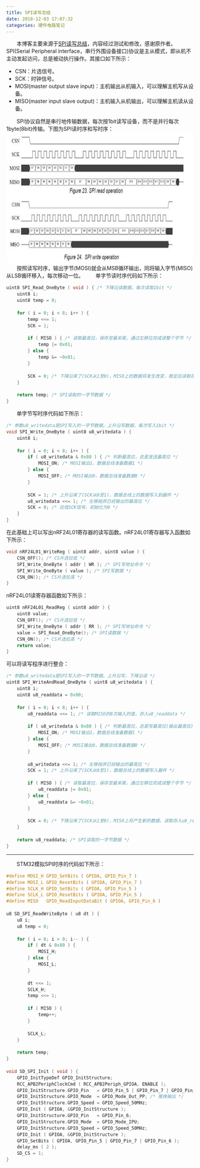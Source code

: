 ```yaml
---
title: SPI读写总结
date: 2018-12-03 17:07:32
categories: 硬件电路笔记
---
```

&emsp;&emsp;本博客主要来源于[SPI读写总结](https://blog.csdn.net/dzlyxzy/article/details/70140306)，内容经过测试和修改，感谢原作者。
&emsp;&emsp;SPI(Serial Peripheral interface，串行外围设备接口)协议是主从模式，即从机不主动发起访问，总是被动执行操作。其接口如下所示：

- CSN：片选信号。
- SCK：时钟信号。
- MOSI(master output slave input)：主机输出从机输入，可以理解主机写从设备。
- MISO(master input slave output)：主机输入从机输出，可以理解主机读从设备。

&emsp;&emsp;SPI协议自然是串行地传输数据，每次按1bit读写设备，而不是并行每次1byte(8bit)传输。下图为SPI读时序和写时序：
<img src="./SPI读写总结/1.jpg" height="350" width="700">
&emsp;&emsp;按照读写时序，输出字节(MOSI)就会从MSB循环输出，同将输入字节(MISO)从LSB循环移入，每次移动一位。
&emsp;&emsp;单字节读时序代码如下所示：

``` c
uint8 SPI_Read_OneByte ( void ) { /* 下降沿读数据，每次读取1bit */
    uint8 i;
    uint8 temp = 0;

    for ( i = 0; i < 8; i++ ) {
        temp <<= 1;
        SCK = 1;

        if ( MISO ) { /* 读取最高位，保存至最末尾，通过左移位完成读整个字节 */
            temp |= 0x01;
        } else {
            temp &= ~0x01;
        }

        SCK = 0; /* 下降沿来了(SCK从1至0)，MISO上的数据将发生改变，稳定后读取存入temp */
    }

    return temp; /* SPI读取的一字节数据 */
}
```

&emsp;&emsp;单字节写时序代码如下所示：

``` c
/* 参数u8_writedata是SPI写入的一字节数据。上升沿写数据，每次写入1bit */
void SPI_Write_OneByte ( uint8 u8_writedata ) {
    uint8 i;

    for ( i = 0; i < 8; i++ ) {
        if ( u8_writedata & 0x80 ) { /* 判断最高位，总是发送最高位 */
            MOSI_ON; /* MOSI输出1，数据总线准备数据1 */
        } else {
            MOSI_OFF; /* MOSI输出0，数据总线准备数据0 */
        }

        SCK = 1; /* 上升沿来了(SCK从0至1)，数据总线上的数据写入到器件 */
        u8_writedata <<= 1; /* 左移抛弃已经输出的最高位 */
        SCK = 0; /* 拉低SCK信号，初始化为0 */
    }
}
```

在此基础上可以写出nRF24L01寄存器的读写函数。nRF24L01寄存器写入函数如下所示：

``` c
void nRF24L01_WriteReg ( uint8 addr, uint8 value ) {
    CSN_OFF(); /* CS片选拉低 */
    SPI_Write_OneByte ( addr | WR ); /* SPI写地址命令 */
    SPI_Write_OneByte ( value ); /* SPI写数据 */
    CSN_ON(); /* CS片选拉高 */
}
```

nRF24L01读寄存器函数如下所示：

``` c
uint8 nRF24L01_ReadReg ( uint8 addr ) {
    uint8 value;
    CSN_OFF(); /* CS片选拉低 */
    SPI_Write_OneByte ( addr | RR ); /* SPI写地址命令 */
    value = SPI_Read_OneByte(); /* SPI读数据 */
    CSN_ON(); /* CS片选拉高 */
    return value;
}
```

可以将读写程序进行整合：

``` c
/* 参数u8_writedata是SPI写入的一字节数据。上升沿写，下降沿读 */
uint8 SPI_WriteAndRead_OneByte ( uint8 u8_writedata ) {
    uint8 i;
    uint8 u8_readdata = 0x00;

    for ( i = 0; i < 8; i++ ) {
        u8_readdata <<= 1; /* 读取MISO的8次输入的值，存入u8_readdata */

        if ( u8_writedata & 0x80 ) { /* 判断最高位，总是写最高位(输出最高位) */
            MOSI_ON; /* MOSI输出1，数据总线准备数据1 */
        } else {
            MOSI_OFF; /* MOSI输出0，数据总线准备数据0 */
        }

        u8_writedata <<= 1; /* 左移抛弃已经输出的最高位 */
        SCK = 1; /* 上升沿来了(SCK从0至1)，数据总线上的数据写入器件 */

        if ( MISO ) { /* 读取最高位，保存至最末尾，通过左移位完成读整个字节 */
            u8_readdata |= 0x01;
        } else {
            u8_readdata &= ~0x01;
        }

        SCK = 0; /* 下降沿来了(SCK从1至0)，MISO上将产生新的数据，读取存入u8_readdata */
    }

    return u8_readdata; /* SPI读取的一字节数据 */
}
```

---

&emsp;&emsp;STM32模拟SPI时序的代码如下所示：

``` c
#define MOSI_H GPIO_SetBits ( GPIOA, GPIO_Pin_7 )
#define MOSI_L GPIO_ResetBits ( GPIOA, GPIO_Pin_7 )
#define SCLK_H GPIO_SetBits ( GPIOA, GPIO_Pin_5 )
#define SCLK_L GPIO_ResetBits ( GPIOA, GPIO_Pin_5 )
#define MISO   GPIO_ReadInputDataBit ( GPIOA, GPIO_Pin_6 )

u8 SD_SPI_ReadWriteByte ( u8 dt ) {
    u8 i;
    u8 temp = 0;

    for ( i = 8; i > 0; i-- ) {
        if ( dt & 0x80 ) {
            MOSI_H;
        } else {
            MOSI_L;
        }

        dt <<= 1;
        SCLK_H;
        temp <<= 1;

        if ( MISO ) {
            temp++;
        }

        SCLK_L;
    }

    return temp;
}

void SD_SPI_Init ( void ) {
    GPIO_InitTypeDef GPIO_InitStructure;
    RCC_APB2PeriphClockCmd ( RCC_APB2Periph_GPIOA, ENABLE );
    GPIO_InitStructure.GPIO_Pin   = GPIO_Pin_5 | GPIO_Pin_7 | GPIO_Pin_3;
    GPIO_InitStructure.GPIO_Mode  = GPIO_Mode_Out_PP; /* 推挽输出 */
    GPIO_InitStructure.GPIO_Speed = GPIO_Speed_50MHz;
    GPIO_Init ( GPIOA, &GPIO_InitStructure );
    GPIO_InitStructure.GPIO_Pin   = GPIO_Pin_6;
    GPIO_InitStructure.GPIO_Mode  = GPIO_Mode_IPU;
    GPIO_InitStructure.GPIO_Speed = GPIO_Speed_50MHz;
    GPIO_Init ( GPIOA, &GPIO_InitStructure );
    GPIO_SetBits ( GPIOA, GPIO_Pin_5 | GPIO_Pin_7 | GPIO_Pin_6 );
    delay_ms ( 2 );
    SD_CS = 1;
}
```